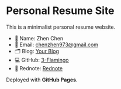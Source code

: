 # Personal Resume Site

This is a minimalist personal resume website.

- 👤 Name: Zhen Chen
- 📧 Email: chenzhen973@gmail.com
- 🗂️ Blog: [Your Blog](https://yourblog.example.com)
- 💻 GitHub: [3-Flamingo](https://github.com/3-Flamingo)
- 📌 Rednote: [Rednote](https://rednote.example.com/yourprofile)

Deployed with **GitHub Pages**.
